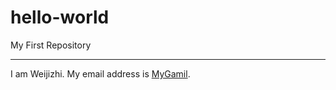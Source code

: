 # hello-world
My First Repository

***

I am Weijizhi.
My email address is [MyGamil](ghg59006@gmail.com).
